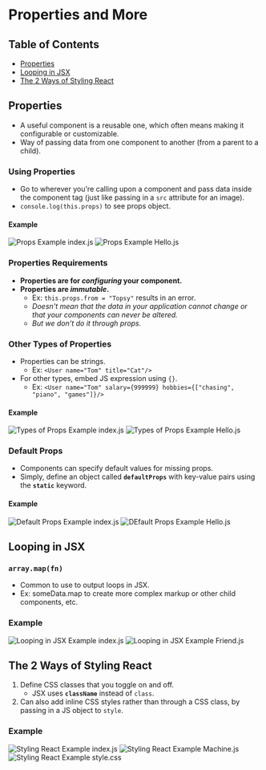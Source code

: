 # Properties and More

## Table of Contents
- [Properties](#properties)
- [Looping in JSX](#looping-in-jsx)
- [The 2 Ways of Styling React](#the-2-ways-of-styling-react)

## Properties
- A useful component is a reusable one, which often means making it configurable or customizable.
- Way of passing data from one component to another (from a parent to a child).
### Using Properties
- Go to wherever you're calling upon a component and pass data inside the component tag (just like passing in a `src` attribute for an image).
- `console.log(this.props)` to see props object.
#### Example
![Props Example index.js](refImg/props-example-index-js.png)
![Props Example Hello.js](refImg/props-example-hello-js.png)
### Properties Requirements
- **Properties are for *configuring* your component.**
- **Properties are *immutable*.**
  - Ex: `this.props.from = "Topsy"` results in an error.
  - *Doesn't mean that the data in your application cannot change or that your components can never be altered.*
  - *But we don't do it through props.*
### Other Types of Properties
- Properties can be strings.
  - Ex: `<User name="Tom" title="Cat"/>`
- For other types, embed JS expression using `{}`.
  - Ex: `<User name="Tom" salary={999999} hobbies={["chasing", "piano", "games"]}/>`
#### Example
![Types of Props Example index.js](refImg/types-of-props-example-index-js.png)
![Types of Props Example Hello.js](refImg/types-of-props-example-hello-js.png)
### Default Props
- Components can specify default values for missing props.
- Simply, define an object called **`defaultProps`** with key-value pairs using the **`static`** keyword.
#### Example
![Default Props Example index.js](refImg/default-props-example-index-js.png)
![DEfault Props Example Hello.js](refImg/default-props-example-hello-js.png)

## Looping in JSX
### **`array.map(fn)`**
- Common to use to output loops in JSX.
- Ex: someData.map to create more complex markup or other child components, etc.
### Example
![Looping in JSX Example index.js](refImg/looping-in-jsx-example-index-js.png)
![Looping in JSX Example Friend.js](refImg/looping-in-jsx-example-friend-js.png)

## The 2 Ways of Styling React
1. Define CSS classes that you toggle on and off.
    - JSX uses **`className`** instead of `class`.
2. Can also add inline CSS styles rather than through a CSS class, by passing in a JS object to `style`.
### Example
![Styling React Example index.js](refImg/styling-react-example-index-js.png)
![Styling React Example Machine.js](refImg/styling-react-example-machine-js.png)
![Styling React Example style.css](refImg/styling-react-example-style-css.png)
